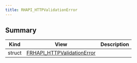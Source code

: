 ```yaml
---
title: RHAPI_HTTPValidationError
---
```


## Summary
| Kind | View | Description |
|------|------|-------------|
|struct|[FRHAPI_HTTPValidationError](/unreal-plugins/all/structfrhapi__httpvalidationerror/#structFRHAPI__HTTPValidationError)||
